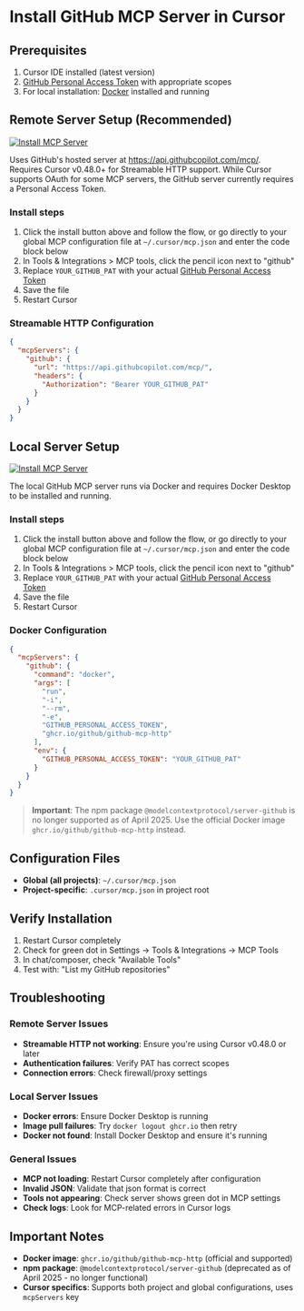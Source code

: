 # Install GitHub MCP Server in Cursor

## Prerequisites

1. Cursor IDE installed (latest version)
2. [GitHub Personal Access Token](https://github.com/settings/personal-access-tokens/new) with appropriate scopes
3. For local installation: [Docker](https://www.docker.com/) installed and running

## Remote Server Setup (Recommended)

[![Install MCP Server](https://cursor.com/deeplink/mcp-install-dark.svg)](https://cursor.com/en/install-mcp?name=github&config=eyJ1cmwiOiJodHRwczovL2FwaS5naXRodWJjb3BpbG90LmNvbS9tY3AvIiwiaGVhZGVycyI6eyJBdXRob3JpemF0aW9uIjoiQmVhcmVyIFlPVVJfR0lUSFVCX1BBVCJ9fQ%3D%3D)

Uses GitHub's hosted server at https://api.githubcopilot.com/mcp/. Requires Cursor v0.48.0+ for Streamable HTTP support. While Cursor supports OAuth for some MCP servers, the GitHub server currently requires a Personal Access Token.

### Install steps

1. Click the install button above and follow the flow, or go directly to your global MCP configuration file at `~/.cursor/mcp.json` and enter the code block below
2. In Tools & Integrations > MCP tools, click the pencil icon next to "github"
3. Replace `YOUR_GITHUB_PAT` with your actual [GitHub Personal Access Token](https://github.com/settings/tokens)
4. Save the file
5. Restart Cursor

### Streamable HTTP Configuration

```json
{
  "mcpServers": {
    "github": {
      "url": "https://api.githubcopilot.com/mcp/",
      "headers": {
        "Authorization": "Bearer YOUR_GITHUB_PAT"
      }
    }
  }
}
```

## Local Server Setup

[![Install MCP Server](https://cursor.com/deeplink/mcp-install-dark.svg)](https://cursor.com/en/install-mcp?name=github&config=eyJjb21tYW5kIjoiZG9ja2VyIHJ1biAtaSAtLXJtIC1lIEdJVEhVQl9QRVJTT05BTF9BQ0NFU1NfVE9LRU4gZ2hjci5pby9naXRodWIvZ2l0aHViLW1jcC1zZXJ2ZXIiLCJlbnYiOnsiR0lUSFVCX1BFUlNPTkFMX0FDQ0VTU19UT0tFTiI6IllPVVJfR0lUSFVCX1BBVCJ9fQ%3D%3D)

The local GitHub MCP server runs via Docker and requires Docker Desktop to be installed and running.

### Install steps

1. Click the install button above and follow the flow, or go directly to your global MCP configuration file at `~/.cursor/mcp.json` and enter the code block below
2. In Tools & Integrations > MCP tools, click the pencil icon next to "github"
3. Replace `YOUR_GITHUB_PAT` with your actual [GitHub Personal Access Token](https://github.com/settings/tokens)
4. Save the file
5. Restart Cursor

### Docker Configuration

```json
{
  "mcpServers": {
    "github": {
      "command": "docker",
      "args": [
        "run",
        "-i",
        "--rm",
        "-e",
        "GITHUB_PERSONAL_ACCESS_TOKEN",
        "ghcr.io/github/github-mcp-http"
      ],
      "env": {
        "GITHUB_PERSONAL_ACCESS_TOKEN": "YOUR_GITHUB_PAT"
      }
    }
  }
}
```

> **Important**: The npm package `@modelcontextprotocol/server-github` is no longer supported as of April 2025. Use the official Docker image `ghcr.io/github/github-mcp-http` instead.

## Configuration Files

- **Global (all projects)**: `~/.cursor/mcp.json`
- **Project-specific**: `.cursor/mcp.json` in project root

## Verify Installation

1. Restart Cursor completely
2. Check for green dot in Settings → Tools & Integrations → MCP Tools
3. In chat/composer, check "Available Tools"
4. Test with: "List my GitHub repositories"

## Troubleshooting

### Remote Server Issues

- **Streamable HTTP not working**: Ensure you're using Cursor v0.48.0 or later
- **Authentication failures**: Verify PAT has correct scopes
- **Connection errors**: Check firewall/proxy settings

### Local Server Issues

- **Docker errors**: Ensure Docker Desktop is running
- **Image pull failures**: Try `docker logout ghcr.io` then retry
- **Docker not found**: Install Docker Desktop and ensure it's running

### General Issues

- **MCP not loading**: Restart Cursor completely after configuration
- **Invalid JSON**: Validate that json format is correct
- **Tools not appearing**: Check server shows green dot in MCP settings
- **Check logs**: Look for MCP-related errors in Cursor logs

## Important Notes

- **Docker image**: `ghcr.io/github/github-mcp-http` (official and supported)
- **npm package**: `@modelcontextprotocol/server-github` (deprecated as of April 2025 - no longer functional)
- **Cursor specifics**: Supports both project and global configurations, uses `mcpServers` key
